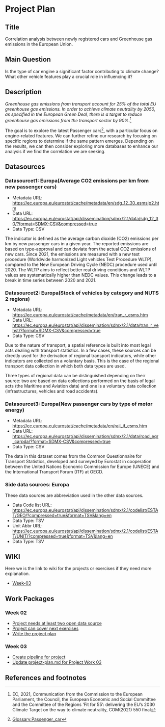 # Project Plan

## Title
<!-- Give your project a short title. -->
Correlation analysis between newly registered cars and Greenhouse gas emissions in the European Union.

## Main Question

<!-- Think about one main question you want to answer based on the data. -->
Is the type of car engine a significant factor contributing to climate change? What other vehicle features play a crucial role in influencing it?

## Description

<!-- Describe your data science project in max. 200 words. Consider writing about why and how you attempt it. -->
*Greenhouse gas emissions from transport account for 25% of the total EU greenhouse gas emissions. In order to achieve climate neutrality by 2050, as specified in the European Green Deal, there is a target to reduce greenhouse gas emissions from the transport sector by 90%.*[^r1]

The goal is to explore the latest Passenger cars[^r2], with a particular focus on engine-related features. We can further refine our research by focusing on specific regions to determine if the same pattern emerges. Depending on the results, we can then consider exploring more databases to enhance our analysis if we find the correlation we are seeking.

## Datasources

<!-- Describe each datasources you plan to use in a section. Use the prefic "DatasourceX" where X is the id of the datasource. -->

### Datasourcet1:  Europa(Average CO2 emissions per km from new passenger cars)

* Metadata URL: <https://ec.europa.eu/eurostat/cache/metadata/en/sdg_12_30_esmsip2.htm>
* Data URL: <https://ec.europa.eu/eurostat/api/dissemination/sdmx/2.1/data/sdg_12_30/?format=SDMX-CSV&compressed=true>
* Data Type: CSV

The indicator is defined as the average carbon dioxide (CO2) emissions per km by new passenger cars in a given year. The reported emissions are based on type-approval and can deviate from the actual CO2 emissions of new cars. Since 2021, the emissions are measured with a new test procedure (Worldwide harmonized Light vehicles Test Procedure WLTP), compared to the New European Driving Cycle (NEDC) procedure used until 2020. The WLTP aims to reflect better real driving conditions and WLTP values are systematically higher than NEDC values. This change leads to a break in time series between 2020 and 2021.

### Datasourcet2:  Europa(Stock of vehicles by category and NUTS 2 regions)

* Metadata URL: <https://ec.europa.eu/eurostat/cache/metadata/en/tran_r_esms.htm>
* Data URL: <https://ec.europa.eu/eurostat/api/dissemination/sdmx/2.1/data/tran_r_vehst/?format=SDMX-CSV&compressed=true>
* Data Type: CSV

Due to the nature of transport, a spatial reference is built into most legal acts dealing with transport statistics. In a few cases, these sources can be directly used for the derivation of regional transport indicators, while other indicators are collected on a voluntary basis. This is the case of the regional transport data collection in which both data types are used.

Three types of regional data can be distinguished depending on their source: two are based on data collections performed on the basis of legal acts (the Maritime and Aviation data) and one is a voluntary data collection (infrastructures, vehicles and road accidents).

### Datasourcet3:  Europa(New passenger cars by type of motor energy)

* Metadata URL: <https://ec.europa.eu/eurostat/cache/metadata/en/rail_if_esms.htm>
* Data URL: <https://ec.europa.eu/eurostat/api/dissemination/sdmx/2.1/data/road_eqr_carpda/?format=SDMX-CSV&compressed=true>
* Data Type: CSV

The data in this dataset comes from the Common Questionnaire for Transport Statistics, developed and surveyed by Eurostat in cooperation between the United Nations Economic Commission for Europe (UNECE) and the International Transport Forum (ITF) at OECD.

### Side data sources: Europa

These data sources are abbreviation used in the other data sources.

* Data Code list URL: <https://ec.europa.eu/eurostat/api/dissemination/sdmx/2.1/codelist/ESTAT/GEO/?compressed=true&format=TSV&lang=en>
* Data Type: TSV
* Unit Abbr URL: <https://ec.europa.eu/eurostat/api/dissemination/sdmx/2.1/codelist/ESTAT/UNIT/?compressed=true&format=TSV&lang=en>
* Data Type: TSV

## WIKI

Here we is the link to wiki for the projects or exercises if they need more explanation.

* [Week-03][l1]

## Work Packages

<!-- List of work packages ordered sequentially, each pointing to an issue with more details. -->

### Week 02

* [Project needs at least two open data source][i2]
* [Project can cover next exercises][i3]
* [Write the project plan][i4]

### Week 03

* [Create pipeline for project][i5]
* [Update project-plan.md for Project Work 03][i6]

[i2]: https://github.com/jvalue/made-template/issues/2
[i3]: https://github.com/jvalue/made-template/issues/3
[i4]: https://github.com/jvalue/made-template/issues/4
[i5]: https://github.com/jvalue/made-template/issues/13
[i6]: https://github.com/jvalue/made-template/issues/12

## References and footnotes

[^r1]: EC, 2021, Communication from the Commission to the European Parliament, the Council, the European Economic and Social Committee and the Committee of the Regions ‘Fit for 55’: delivering the EU’s 2030 Climate Target on the way to climate neutrality, COM(2021) 550 final

[^r2]: [Glossary:Passenger_car](https://ec.europa.eu/eurostat/statistics-explained/index.php?title=Glossary:Passenger_car)

[l1]: https://github.com/rafoolin/made-template/wiki/week_03
